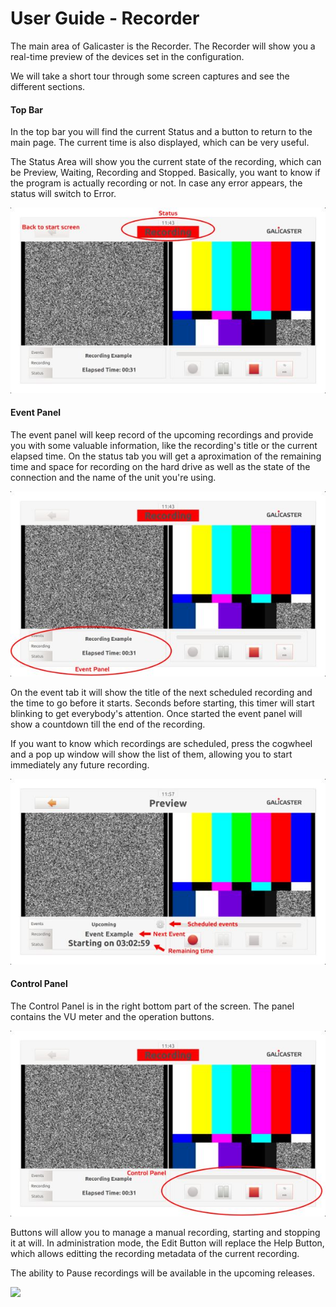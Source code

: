 
User Guide - Recorder
=====================

The main area of Galicaster is the Recorder. The Recorder will show you a real-time preview of the devices set in the configuration.

We will take a short tour through some screen captures and see the different sections.

#### Top Bar

In the top bar you will find the current Status and a button to return to the main page. The current time is also displayed, which can be very useful.

The Status Area will show you the current state of the recording, which can be Preview, Waiting, Recording and Stopped. Basically, you want to know if the program is actually recording or not. In case any error appears, the status will switch to Error.

![](images/UserGuide/Recorder/topbar.png)

#### Event Panel

The event panel will keep record of the upcoming recordings and provide you with some valuable information, like the recording's title or the current elapsed time. On the status tab you will get a aproximation of the remaining time and space for recording on the hard drive as well as the state of the connection and the name of the unit you're using.

![](images/UserGuide/Recorder/eventpanel.png)

On the event tab it will show the title of the next scheduled recording and the time to go before it starts. Seconds before starting, this timer will start blinking to get everybody's attention. Once started the event panel will show a countdown till the end of the recording.

If you want to know which recordings are scheduled, press the cogwheel and a pop up window will show the list of them, allowing you to start immediately any future recording.

![](images/UserGuide/Recorder/events.png)

#### Control Panel

The Control Panel is in the right bottom part of the screen. The panel contains the VU meter and the operation buttons.

![](images/UserGuide/Recorder/controlpanel.png)

Buttons will allow you to manage a manual recording, starting and stopping it at will. In administration mode, the Edit Button will replace the Help Button, which allows editting the recording metadata of the current recording.

The ability to Pause recordings will be available in the upcoming releases.

![](images/UserGuide/Recorder/buttons.jpg)
